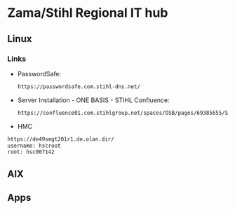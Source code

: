 # Zama/Stihl Regional IT hub

## Linux
### Links
- PasswordSafe:
  ```sh
  https://passwordsafe.com.stihl-dns.net/
  ```
- Server Installation - ONE BASIS - STIHL Confluence:
  ```sh
  https://confluence01.com.stihlgroup.net/spaces/OSB/pages/69385655/Server+Installation
  ```
- HMC 
```sh
https://de49smgt201r1.de.olan.dir/
username: hscroot
root: hsc007142
```
 

## AIX

## Apps
